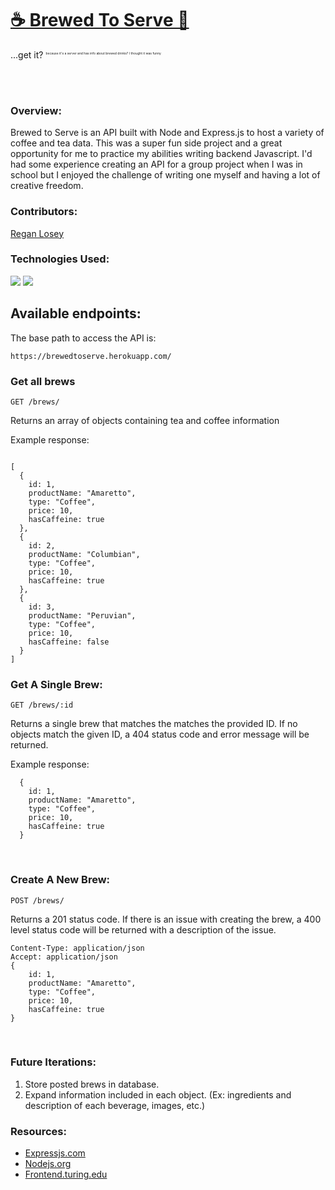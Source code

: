 # [☕  Brewed To Serve 🍵](https://brewedtoserve.herokuapp.com/)

...get it?
<sup style="font-size:5px">because it's a server and has info about brewed drinks? I thought it was funny</sup>

<br>
<br>

### Overview:
Brewed to Serve is an API built with Node and Express.js to host a variety of coffee and tea data.
This was a super fun side project and a great opportunity for me to practice my abilities writing backend Javascript.
I'd had some experience creating an API for a group project when I was in school but I enjoyed the challenge of writing one myself and having a lot of creative freedom.
<br>


### Contributors: 

[Regan Losey](https://github.com/reganlosey)


### Technologies Used:
<img src="https://img.shields.io/badge/Express.js-000000?style=for-the-badge&logo=express&logoColor=white"/>
<img src="https://img.shields.io/badge/Node.js-43853D?style=for-the-badge&logo=node.js&logoColor=white"/>

## Available endpoints: 

The base path to access the API is:

```
https://brewedtoserve.herokuapp.com/
```

### Get all brews

`GET /brews/`

Returns an array of objects containing tea and coffee information

Example response:

```
	
[
  {
    id: 1,
    productName: "Amaretto",
    type: "Coffee",
    price: 10,
    hasCaffeine: true
  },
  {
    id: 2,
    productName: "Columbian",
    type: "Coffee",
    price: 10,
    hasCaffeine: true
  },
  {
    id: 3,
    productName: "Peruvian",
    type: "Coffee",
    price: 10,
    hasCaffeine: false
  }
]
```

### Get A Single Brew:

`GET /brews/:id`

Returns a single brew that matches the matches the provided ID. If no objects match the given ID, a 404 status code and error message will be returned.

Example response:
```
  {
    id: 1,
    productName: "Amaretto",
    type: "Coffee",
    price: 10,
    hasCaffeine: true
  }
```
<br>

### Create A New Brew:

`POST /brews/`

Returns a 201 status code. If there is an issue with creating the brew, a 400 level status code will be returned with a description of the issue.
```
Content-Type: application/json
Accept: application/json
{
    id: 1,
    productName: "Amaretto",
    type: "Coffee",
    price: 10,
    hasCaffeine: true
}
```

<br>

### Future Iterations:
1. Store posted brews in database.
2. Expand information included in each object. (Ex: ingredients and description of each beverage, images, etc.)


### Resources: 
- [Expressjs.com](https://expressjs.com/)
- [Nodejs.org](https://nodejs.org/en/)
- [Frontend.turing.edu](https://frontend.turing.edu/lessons/module-3/express.html)


